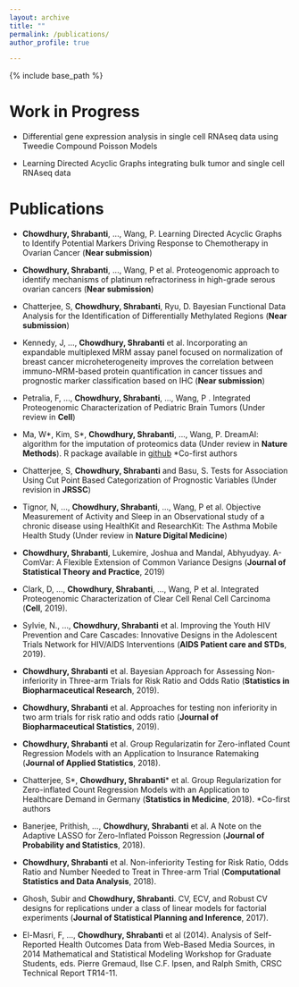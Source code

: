 ```yaml
---
layout: archive
title: ""
permalink: /publications/
author_profile: true

---
```


{% include base_path %}

Work in Progress
======

* Differential gene expression analysis in single cell RNAseq data using Tweedie Compound Poisson Models

* Learning Directed Acyclic Graphs integrating bulk tumor and single cell RNAseq data


Publications
======
* **Chowdhury, Shrabanti**, ..., Wang, P. Learning Directed Acyclic Graphs to Identify Potential Markers Driving Response to Chemotherapy in Ovarian Cancer (**Near submission**)

* **Chowdhury, Shrabanti**, ..., Wang, P et al. Proteogenomic approach to identify mechanisms of platinum refractoriness in high-grade serous ovarian cancers (**Near submission**)

* Chatterjee, S, **Chowdhury, Shrabanti**, Ryu, D. Bayesian Functional Data Analysis for the Identification of Differentially Methylated Regions (**Near submission**)

* Kennedy, J, ..., **Chowdhury, Shrabanti** et al. Incorporating an expandable multiplexed MRM assay panel focused on normalization of breast cancer microheterogeneity improves the correlation between immuno-MRM-based protein quantification in cancer tissues and prognostic marker classification based on IHC (**Near submission**)

* Petralia, F, ..., **Chowdhury, Shrabanti**, ..., Wang, P . Integrated Proteogenomic Characterization of Pediatric Brain Tumors (Under review in **Cell**)

* Ma, W\*, Kim, S\*, **Chowdhury, Shrabanti**, ..., Wang, P. DreamAI: algorithm for the imputation of proteomics data (Under review in **Nature Methods**). R package available in [github](https://github.com/WangLab-MSSM/DreamAI) 
\*Co-first authors

* Chatterjee, S, **Chowdhury, Shrabanti** and Basu, S. Tests for Association Using Cut Point Based Categorization of Prognostic Variables (Under revision in **JRSSC**)
           
* Tignor, N, ..., **Chowdhury, Shrabanti**, ..., Wang, P et al. Objective Measurement of Activity and Sleep in an Observational study of a chronic disease using HealthKit and ResearchKit: The Asthma Mobile Health Study (Under review in **Nature Digital Medicine**) 

* **Chowdhury, Shrabanti**, Lukemire, Joshua and Mandal, Abhyudyay. A-ComVar: A Flexible Extension of Common Variance Designs (**Journal of Statistical Theory and Practice**, 2019)

* Clark, D, ..., **Chowdhury, Shrabanti**, ..., Wang, P et al. Integrated Proteogenomic Characterization of Clear Cell Renal Cell Carcinoma (**Cell**, 2019).   

* Sylvie, N., ..., **Chowdhury, Shrabanti** et al. Improving the Youth HIV Prevention and Care Cascades: Innovative Designs in the Adolescent Trials Network for HIV/AIDS Interventions (**AIDS Patient care and STDs**, 2019). 

* **Chowdhury, Shrabanti** et al. Bayesian Approach for Assessing Non-inferiority in Three-arm Trials for Risk Ratio and Odds Ratio (**Statistics in Biopharmaceutical Research**, 2019).

* **Chowdhury, Shrabanti** et al. Approaches for testing non inferiority in two arm trials for risk ratio and odds ratio (**Journal of Biopharmaceutical Statistics**, 2019).

* **Chowdhury, Shrabanti** et al. Group Regularizatin for Zero-inflated Count Regression Models with an Application to Insurance Ratemaking (**Journal of Applied Statistics**, 2018). 

* Chatterjee, S\*, **Chowdhury, Shrabanti**\* et al. Group Regularization for Zero-inflated Count Regression Models with an Application to Healthcare Demand in Germany (**Statistics in Medicine**, 2018).
\*Co-first authors
			
* Banerjee, Prithish, ..., **Chowdhury, Shrabanti** et al. A Note on the Adaptive LASSO for Zero-Inflated Poisson Regression (**Journal of Probability and Statistics**, 2018).
	
* **Chowdhury, Shrabanti** et al. Non-inferiority Testing for Risk Ratio, Odds Ratio and Number Needed to Treat in Three-arm Trial (**Computational Statistics and Data Analysis**, 2018).

* Ghosh, Subir and **Chowdhury, Shrabanti**. CV, ECV, and Robust CV designs for replications under a class of linear models for factorial experiments (**Journal of Statistical Planning and Inference**, 2017). 

* El-Masri, F, ..., **Chowdhury, Shrabanti** et al (2014).  Analysis of Self-Reported Health Outcomes Data from Web-Based Media Sources, in 2014 Mathematical and Statistical Modeling Workshop for Graduate Students, eds. Pierre Gremaud, Ilse C.F. Ipsen, and Ralph Smith, CRSC Technical Report TR14-11. 

